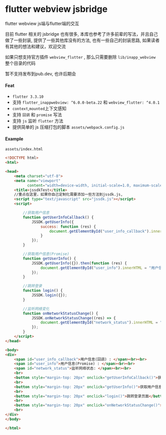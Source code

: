 # flutter webview jsbridge

flutter webview js端与flutter端的交互

目前 flutter 相关的 jsbridge 也有很多,  本库也参考了许多前辈的写法，并且自己做了一些封装, 提供了一些其他库没有的方法,
也有一些自己的封装思路, 如果读者有其他的想法和建议，欢迎交流

如果只想支持官方插件 `webview_flutter` , 那么只需要删除 `lib/inapp_webview` 整个目录的代码

暂不支持发布到pub.dev, 也许后期会

#### Feat

 - `flutter 3.3.10`
 - 支持 `flutter_inappwebview: ^6.0.0-beta.22` 和 `webview_flutter: ^4.0.1`
 - `context`,`mounted`上下文感知
 - 支持 `回调` 和 `promise` 写法
 - 支持 `js` 监听 `flutter` 方法
 - 提供简单的 js 压缩打包的脚本 `assets/webpack.config.js`


#### Example

`assets/index.html`

```html
<!DOCTYPE html>
<html>

<head>
    <meta charset="utf-8">
    <meta name="viewport"
          content="width=device-width, initial-scale=1.0, maximum-scale=1.0, minimum-scale=1.0, user-scalable=no">
    <title>jssdkTest</title>
    //重点在这里，如果你自己定制化需要添加一些方法到jssdk.js,
    <script type="text/javascript" src="jssdk.js"></script>
    <script>

        //获取用户信息
        function getUserInfoCallback() {
            JSSDK.getUserInfo({
                success: function (res) {
                    document.getElementById("user_info_callback").innerHTML = "用户信息(回调):" + JSON.stringify(res);
                }
            });
        }

        //获取用户信息(Promise)
        function getUserInfo() {
            JSSDK.getUserInfo({}).then(function (res) {
                document.getElementById("user_info").innerHTML = "用户信息(Promise) :" + JSON.stringify(res);
            });
        }

        //跳转登录
        function login() {
            JSSDK.login({});
        }

        //监听网络变化
        function onNetworkStatusChange() {
            JSSDK.onNetworkStatusChange((res) => {
                document.getElementById("network_status").innerHTML = "网络状态 : " + JSON.stringify(res);
            });
        }
    </script>
</head>

<body>
<div>
    <span id="user_info_callback">用户信息(回调) : </span><br><br>
    <span id="user_info">用户信息(Promise) : </span><br><br>
    <span id="network_status">监听网络状态: </span><br><br>
    <br>
    <button style="margin-top: 20px" onclick="getUserInfoCallback()">获取用户信息(回调)</button>
    <br>
    <button style="margin-top: 20px" onclick="getUserInfo()">获取用户信息(promise)</button>
    <br>
    <button style="margin-top: 20px" onclick="login()">跳转登录页面</button>
    <br>
    <button style="margin-top: 20px" onclick="onNetworkStatusChange()">监听网络变化</button>
    <br>
</div>
</body>

</html>

```


